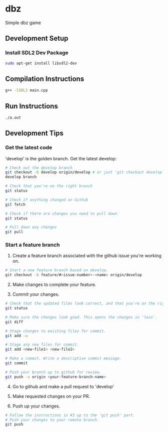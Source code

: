 # dbz
Simple dbz game

## Development Setup
### Install SDL2 Dev Package
```bash
sudo apt-get install libsdl2-dev
```

## Compilation Instructions
```bash
g++ -lSDL2 main.cpp
```

## Run Instructions
```bash
./a.out
```

## Development Tips

### Get the latest code
'develop' is the golden branch. Get the latest develop:
```bash
# Check out the develop branch
git checkout -b develop origin/develop # or just 'git checkout develop' if you already have a
develop branch

# Check that you're on the right branch
git status

# Check if anything changed on Github
git fetch

# Check if there are changes you need to pull down
git status

# Pull down any changes
git pull
```

### Start a feature branch
1. Create a feature branch associated with the github issue you're working on.
```bash
# Start a new feature branch based on develop.
git checkout -b feature/#<issue-number>-<name> origin/develop
```

2. Make changes to complete your feature.

3. Commit your changes.
```bash
# Check that the updated files look correct, and that you're on the right branch
git status

# Make sure the changes look good. This opens the changes in 'less'.
git diff

# Stage changes to existing files for commit.
git add -u

# Stage any new files for commit.
git add <new-file1> <new-file2>

# Make a commit. Write a descriptive commit message.
git commit

# Push your branch up to github for review.
git push -u origin <your-feature-branch-name>
```

4. Go to github and make a pull request to 'develop'

5. Make requested changes on your PR.

6. Push up your changes.
```bash
# Follow the instructions in #3 up to the 'git push' part.
# Push your changes to your remote branch.
git push
```

